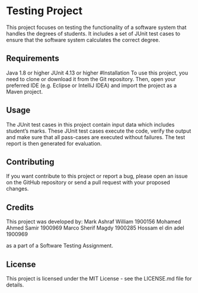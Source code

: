 # Testing Project
This project focuses on testing the functionality of a software system that handles the degrees of students. It includes a set of JUnit test cases to ensure that the software system calculates the correct degree.

## Requirements
Java 1.8 or higher
JUnit 4.13 or higher
#Installation
To use this project, you need to clone or download it from the Git repository. Then, open your preferred IDE (e.g. Eclipse or IntelliJ IDEA) and import the project as a Maven project.

## Usage
The JUnit test cases in this project contain input data which includes student’s marks. These JUnit test cases execute the code, verify the output and make sure that all pass-cases are executed without failures. The test report is then generated for evaluation.

## Contributing
If you want contribute to this project or report a bug, please open an issue on the GitHub repository or send a pull request with your proposed changes.

## Credits
This project was developed by:
Mark Ashraf William 1900156
Mohamed Ahmed Samir 1900969 
Marco Sherif Magdy  1900285 
Hossam el din adel  1900969 

as a part of a Software Testing Assignment.

## License
This project is licensed under the MIT License - see the LICENSE.md file for details.
